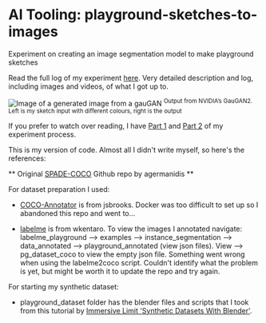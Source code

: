 # AI Tooling: playground-sketches-to-images

Experiment on creating an image segmentation model to make playground sketches

Read the full log of my experiment [here](https://www.notion.so/nadiapiet/Experiment-2-Image-Segmentation-Playgrounds-from-sketches-Image-Segmentation-0c313cb9f4a34dbe84af57ac557ccf00). Very detailed description and log, including images and videos, of what I got up to.

![Image of a generated image from a gauGAN](https://s3.us-west-2.amazonaws.com/secure.notion-static.com/1798d988-7536-41b7-992b-5782384a7ff6/gauGAN2.png?X-Amz-Algorithm=AWS4-HMAC-SHA256&X-Amz-Content-Sha256=UNSIGNED-PAYLOAD&X-Amz-Credential=AKIAT73L2G45EIPT3X45%2F20221222%2Fus-west-2%2Fs3%2Faws4_request&X-Amz-Date=20221222T133747Z&X-Amz-Expires=86400&X-Amz-Signature=7cf317134a3eb0c7bbe47b107aa46d4e9dd489e482283b1f4a5937be099e53fc&X-Amz-SignedHeaders=host&response-content-disposition=filename%3D%22gauGAN2.png%22&x-id=GetObject)
<sup>Output from NVIDIA’s GauGAN2. Left is my sketch input with different colours, right is the output</sup>

If you prefer to watch over reading, I have [Part 1](https://www.instagram.com/p/CjA_zyqgdXB/) and [Part 2](https://www.instagram.com/p/CjDSVlYA7AR/) of my experiment process.

This is my version of code. Almost all I didn't write myself, so here's the references:

** Original [SPADE-COCO](https://github.com/agermanidis/SPADE-COCO) Github repo by agermanidis **

For dataset preparation I used:
- [COCO-Annotator](https://github.com/jsbroks/coco-annotator) is from jsbrooks. Docker was too difficult to set up so I abandoned this repo and went to...

- [labelme](https://github.com/wkentaro/labelme) is from wkentaro. To view the images I annotated navigate: labelme_playground --> examples --> instance_segmentation --> data_annotated --> playground_annotated (view json files). View --> pg_dataset_coco to view the empty json file. Something went wrong when using the labelme2coco script. Couldn't identify what the problem is yet, but might be worth it to update the repo and try again.


For starting my synthetic dataset:

- playground_dataset folder has the blender files and scripts that I took from this tutorial by [Immersive Limit 'Synthetic Datasets With Blender'](https://www.immersivelimit.com/tutorials/synthetic-datasets-with-blender).
